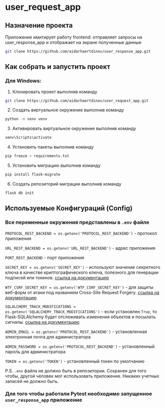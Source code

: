 # user_request_app


## Назначение проекта

Приложение имитирует работу frontend: отправляет запросы на user_response_app и отображает на экране полученные данные

```Bash 
git clone https://github.com/aidarhaertdinov/user_response_app.git
```

## Как собрать и запустить проект

### Для Windows:

1. Клонировать проект выполнив команду
```Bash 
git clone https://github.com/aidarhaertdinov/user_request_app.git
```
2. Создать виртуальное окружение выполнив команду 
```Bash
python -m venv venv
``` 
3. Активировать виртуальное окружение выполнив команду
```Bash
venv\Scripts\activate
```  
4. Установить пакеты выполнив команду 
```Bash
pip freeze > requirements.txt
```
5. Установить миграцию выполнив команду 
```Bash
pip install flask-migrate
``` 
6. Создать репозиторий миграции выполнив команду 
```Bash
flask db init
``` 

## Используемые Конфигураций (Config)

### Все переменные окружения представлены в `.env` файле

`PROTOCOL_REST_BACKEND = os.getenv('PROTOCOL_REST_BACKEND')` - протокол приложения

`URL_REST_BACKEND = os.getenv('URL_REST_BACKEND')` - адрес приложения

`PORT_REST_BACKEND` - порт приложения

`SECRET_KEY = os.getenv('SECRET_KEY')` - используют значение секретного ключа в качестве криптографического ключа, полезного для генерации подписей или токенов. [ссылка на документацию](https://explore-flask.readthedocs.io/en/latest/configuration.html)

`WTF_CSRF_SECRET_KEY = os.getenv('WTF_CSRF_SECRET_KEY')` - для защиты веб-форм от атаки под названием Cross-Site Request Forgery. [ссылка на документацию](https://flask-wtf.readthedocs.io/en/0.15.x/config/)

`SQLALCHEMY_TRACK_MODIFICATIONS = os.getenv('SQLALCHEMY_TRACK_MODIFICATIONS')` - если установлен  `True`, то Flask-SQLAlchemy будет отслеживать изменения объектов и посылать сигналы. [ссылка на документацию](https://flask-sqlalchemy-russian.readthedocs.io/ru/latest/config.html)

`ADMIN_EMAIL = os.getenv('PROTOCOL_REST_BACKEND')` - установленная электронная почта для администратора

`ADMIN_PASSWORD = os.getenv('PROTOCOL_REST_BACKEND')` - установленный пароль для администратора

`TOKEN = os.getenv('TOKEN')` - установленный токен по умолчанию 

P.S. `.env` файла не должно быть в репозитории. Сохранен для того чтобы, другой человек мог использовать приложение.
Никаких учетных записей не должно быть.

### Для того чтобы работали Pytest необходимо запущенное `user_response_app` приложение

